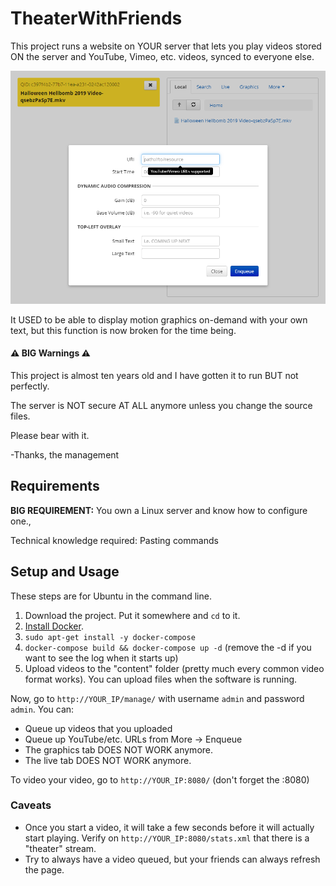 # TheaterWithFriends

This project runs a website on YOUR server that lets you play videos
stored ON the server and YouTube, Vimeo, etc. videos, synced to everyone else.

![UI](readme/ui.png)

It USED to be able to display motion graphics on-demand with your own text, 
but this function is now broken for the time being.

#### ⚠ BIG Warnings ⚠

This project is almost ten years old and I have gotten it to run BUT not perfectly.

The server is NOT secure AT ALL anymore unless you change the source files.

Please bear with it. 

\-Thanks, the management

## Requirements

**BIG REQUIREMENT:** You own a Linux server and know how to configure one.,

Technical knowledge required: Pasting commands

## Setup and Usage

These steps are for Ubuntu in the command line.

1. Download the project. Put it somewhere and `cd` to it.
1. [Install Docker](https://docs.docker.com/install/).
1. `sudo apt-get install -y docker-compose`
1. `docker-compose build && docker-compose up -d` (remove the -d if you want to see the log when it starts up)
1. Upload videos to the "content" folder (pretty much every common video format works). 
You can upload files when the software is running.

Now, go to `http://YOUR_IP/manage/` with username `admin` and password `admin`. You can:

* Queue up videos that you uploaded
* Queue up YouTube/etc. URLs from More -> Enqueue
* The graphics tab DOES NOT WORK anymore.
* The live tab DOES NOT WORK anymore.

To video your video, go to `http://YOUR_IP:8080/` (don't forget the :8080)

### Caveats

* Once you start a video, it will take a few seconds before it will actually start playing. 
Verify on `http://YOUR_IP:8080/stats.xml` that there is a "theater" stream.
* Try to always have a video queued, but your friends can always refresh the page. 